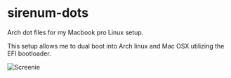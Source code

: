 # sirenum-dots
Arch dot files for my Macbook pro Linux setup.

This setup allows me to dual boot into Arch linux and Mac OSX utilizing the EFI bootloader. 

![Screenie](https://imgur.com/Xguf2o2.jpg)
